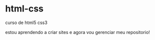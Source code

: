 # html-css
 curso de html5 css3

 estou aprendendo a criar sites e agora vou gerenciar meu repositorio!
